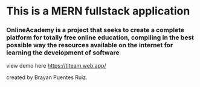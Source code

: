 # This is a MERN fullstack application

### OnlineAcademy is a project that seeks to create a complete platform for totally free online education, compiling in the best possible way the resources available on the internet for learning the development of software

view demo here https://tlteam.web.app/

created by Brayan Puentes Ruiz.
